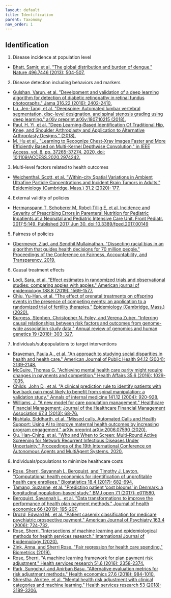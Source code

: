 ```yaml
---
layout: default
title: Identification
parent: Taxonomy
nav_order: 1
---
```


## Identification
1. Disease incidence at population level
  * [Bhatt, Samir, et al. "The global distribution and burden of dengue." Nature 496.7446 (2013): 504-507.](https://www.nature.com/articles/nature12060?page=32)
2. Disease detection including behaviors and markers
  * [Gulshan, Varun, et al. "Development and validation of a deep learning algorithm for detection of diabetic retinopathy in retinal fundus photographs." Jama 316.22 (2016): 2402-2410.](https://jamanetwork.com/journals/jama/article-abstract/2588763)
  * [Lu, Jen-Tang, et al. "Deepspine: Automated lumbar vertebral segmentation, disc-level designation, and spinal stenosis grading using deep learning." arXiv preprint arXiv:1807.10215 (2018).](https://arxiv.org/abs/1807.10215)
  * [Paul, H. Yi, et al. "Deep Learning-Based Identification Of Traditional Hip, Knee, and Shoulder Arthroplasty and Application to Alternative Arthroplasty Designs." (2018).](https://static1.squarespace.com/static/59d5ac1780bd5ef9c396eda6/t/5b737c761ae6cf102e2857d6/1534295158812/Arthroplasty+Identification+MLHC+2018+FINAL.pdf)
  * [M. Hu et al., "Learning to Recognize Chest-Xray Images Faster and More Efficiently Based on Multi-Kernel Depthwise Convolution," in IEEE Access, vol. 8, pp. 37265-37274, 2020, doi: 10.1109/ACCESS.2020.2974242.](https://ieeexplore.ieee.org/abstract/document/9000602)
3. Multi-level factors related to health outcomes
 * [Weichenthal, Scott, et al. "Within-city Spatial Variations in Ambient Ultrafine Particle Concentrations and Incident Brain Tumors in Adults." Epidemiology (Cambridge, Mass.) 31.2 (2020): 177.](https://www.ncbi.nlm.nih.gov/pmc/articles/PMC7004474/)
4. External validity of policies
 * [Hermanspann T, Schoberer M, Robel-Tillig E, et al. Incidence and Severity of Prescribing Errors in Parenteral Nutrition for Pediatric Inpatients at a Neonatal and Pediatric Intensive Care Unit. Front Pediatr. 2017;5:149. Published 2017 Jun 30. doi:10.3389/fped.2017.00149](https://www.frontiersin.org/articles/10.3389/fped.2017.00149/full)
5. Fairness of policies
 * [Obermeyer, Ziad, and Sendhil Mullainathan. "Dissecting racial bias in an algorithm that guides health decisions for 70 million people." Proceedings of the Conference on Fairness, Accountability, and Transparency. 2019.](https://dl.acm.org/doi/abs/10.1145/3287560.3287593)
6. Causal treatment effects 
 * [Lodi, Sara, et al. "Effect estimates in randomized trials and observational studies: comparing apples with apples." American journal of epidemiology 188.8 (2019): 1569-1577.](https://academic.oup.com/aje/article/188/8/1569/5486454)
 * [Chiu, Yu-Han, et al. "The effect of prenatal treatments on offspring events in the presence of competing events: an application to a randomized trial of fertility therapies." Epidemiology (Cambridge, Mass.) (2020).](https://europepmc.org/article/med/32501812)
 * [Burgess, Stephen, Christopher N. Foley, and Verena Zuber. "Inferring causal relationships between risk factors and outcomes from genome-wide association study data." Annual review of genomics and human genetics 19 (2018): 303-327.](https://www.annualreviews.org/doi/abs/10.1146/annurev-genom-083117-021731)
7. Individuals/subpopulations to target interventions 
 * [Braveman, Paula A., et al. "An approach to studying social disparities in health and health care." American Journal of Public Health 94.12 (2004): 2139-2148.](https://www.ncbi.nlm.nih.gov/pmc/articles/PMC1448604/pdf/0942139.pdf)
 * [McGuire, Thomas G. "Achieving mental health care parity might require changes in payments and competition." Health Affairs 35.6 (2016): 1029-1035.](https://www.healthaffairs.org/doi/abs/10.1377/hlthaff.2016.0012)
 * [Childs, John D., et al. "A clinical prediction rule to identify patients with low back pain most likely to benefit from spinal manipulation: a validation study." Annals of internal medicine 141.12 (2004): 920-928.](https://www.acpjournals.org/doi/abs/10.7326/0003-4819-141-12-200412210-00008)
 * [Williams, J. "A new model for care population management." Healthcare Financial Management: Journal of the Healthcare Financial Management Association 67.3 (2013): 68-76.](https://europepmc.org/article/med/23513755)
 * [Nishtala, Siddharth, et al. "Missed calls, Automated Calls and Health Support: Using AI to improve maternal health outcomes by increasing program engagement." arXiv preprint arXiv:2006.07590 (2020).](https://arxiv.org/abs/2006.07590)
 * [Ou, Han-Ching, et al. "Who and When to Screen: Multi-Round Active Screening for Network Recurrent Infectious Diseases Under Uncertainty." Proceedings of the 19th International Conference on Autonomous Agents and MultiAgent Systems. 2020.](http://aruneshsinha.net/Files/Other/Papers/who_and_when_to_screen.pdf)
8. Individuals/populations to minimize healthcare costs
 * [Rose, Sherri, Savannah L. Bergquist, and Timothy J. Layton. "Computational health economics for identification of unprofitable health care enrollees." Biostatistics 18.4 (2017): 682-694.](https://academic.oup.com/biostatistics/article-abstract/18/4/682/3077114)
 * [Tamang, Suzanne, et al. "Predicting patient ‘cost blooms’ in Denmark: a longitudinal population-based study." BMJ open 7.1 (2017): e011580.](https://bmjopen.bmj.com/content/7/1/e011580.abstract)
 * [Bergquist, Savannah L., et al. "Data transformations to improve the performance of health plan payment methods." Journal of health economics 66 (2019): 195-207.](https://www.sciencedirect.com/science/article/pii/S016762961830290X)
 * [Drozd, Edward M., et al. "Patient casemix classification for medicare psychiatric prospective payment." American Journal of Psychiatry 163.4 (2006): 724-732.](https://ajp.psychiatryonline.org/doi/abs/10.1176/ajp.2006.163.4.724)
 * [Rose, Sherri. "Intersections of machine learning and epidemiological methods for health services research." International Journal of Epidemiology (2020).](https://academic.oup.com/ije/article-abstract/doi/10.1093/ije/dyaa035/5814327)
 * [Zink, Anna, and Sherri Rose. "Fair regression for health care spending." Biometrics (2019).](https://onlinelibrary.wiley.com/doi/abs/10.1111/biom.13206?casa_token=oHkCsdUBcFYAAAAA:7IF1LBK-6dIzdc91k_0UJI7EQVC4zoPZATmrvOgsN_8M-rq0MZwlN0mnkCTu5UdgqdAOsXaN96cILA)
 * [Rose, Sherri. "A machine learning framework for plan payment risk adjustment." Health services research 51.6 (2016): 2358-2374.](https://onlinelibrary.wiley.com/doi/abs/10.1111/1475-6773.12464)
 * [Park, Sungchul, and Anirban Basu. "Alternative evaluation metrics for risk adjustment methods." Health economics 27.6 (2018): 984-1010.](https://onlinelibrary.wiley.com/doi/abs/10.1002/hec.3657)
 * [Shrestha, Akritee, et al. "Mental health risk adjustment with clinical categories and machine learning." Health services research 53 (2018): 3189-3206.](https://onlinelibrary.wiley.com/doi/abs/10.1111/1475-6773.12818)
 